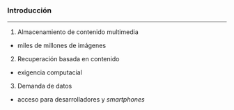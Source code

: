 ### Introducción
----------------
1. Almacenamiento de contenido multimedia
  - miles de millones de imágenes <!-- .element: class="fragment fade-in" data-fragment-index="1" -->
2. Recuperación basada en contenido <!-- .element: class="fragment fade-in" data-fragment-index="2" -->
  - exigencia computacial<!-- .element: class="fragment fade-in" data-fragment-index="3" -->
3. Demanda de datos <!-- .element: class="fragment fade-in" data-fragment-index="4" -->
  - acceso para desarrolladores y<!-- .element: class="fragment fade-in" data-fragment-index="5" --> *smartphones* <!-- .element: class="fragment fade-in" data-fragment-index="5" -->
